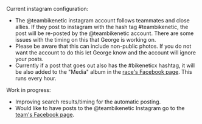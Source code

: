 Current instagram configuration:

* The @teambikenetic instagram account follows teammates and close allies. If they post to instagram with the hash tag #teambikenetic, the post will be re-posted by the @teambikenetic account. There are some issues with the timing on this that George is working on. 
* Please be aware that this can include non-public photos. If you do not want the account to do this let George know and the account will ignore your posts.
* Currently if a post that goes out also has the #bikeneticx hashtag, it will be also added to the "Media" album in the [race's Facebook page](https://www.facebook.com/bikeneticx/). This runs every hour.

Work in progress:

* Improving search results/timing for the automatic posting.
* Would like to have posts to the @teambikenetic Instagram go to the [team's Facebook page](https://www.facebook.com/teambikenetic/).
